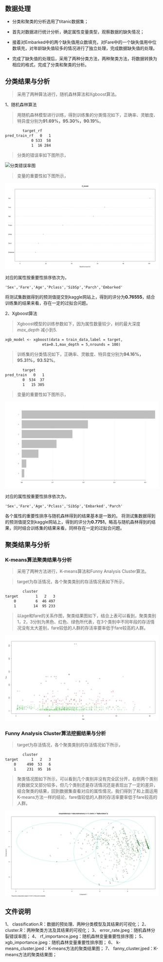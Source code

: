 

## 数据处理

- 分类和聚类的分析选用了titanic数据集；

- 首先对数据进行统计分析，确定属性变量类型，观察数据的缺失情况；

- 接着对Embarked中的两个缺失值用众数填充，对Fare中的一个缺失值用中位数填充，对年龄缺失值较多的情况进行了独立处理，完成数据缺失值的处理。

- 完成了缺失值的处理后，采用了两种分类方法，两种聚类方法，将数据转换为相应的格式，完成了分类和聚类的分析。


## 分类结果与分析

>采用了两种算法进行，随机森林算法和Xgboost算法。

 1、随机森林算法

>用随机森林模型进行训练，得到训练集的分类情况如下，正确率、灵敏度、特异度分别为**91.69%，95.30%，90.19%**。

            target_rf
    pred_train_rf   0   1
                0 533  58
                1  16 284

>分类的错误率如下图所示，

![分类错误率图](error_rate.jpeg)

>变量的重要性如下图所示，

![变量重要性排序图](rf_importance.jpeg)

对应的属性按重要性排序依次为，
    
    'Sex','Fare','Age','Pclass','SibSp','Parch','Embarked'

将测试集数据得到的预测值提交到kaggle网站上，得到的评分为**0.76555**，结合训练集的结果来看，存在一定的过拟合问题。

 2、Xgboost算法

>Xgboost模型的训练参数如下，因为属性数量较少，树的最大深度 _max\_depth_ 减小到5.

    xgb_model <- xgboost(data = train_data,label = target,
                     eta=0.1,max_depth = 5,nrounds = 100)

>训练集的分类情况如下，正确率、灵敏度、特异度分别为**94.16%，95.31%，93.52%**。

            target
    pred_train   0   1
            0  534  37
            1   15 305

>变量的重要性如下图所示，

![变量重要性排序图](xgb_importance.jpeg)

对应的属性按重要性排序依次为，
    
    'Sex','Fare','Age','Pclass','SibSp','Embarked','Parch'

各个属性的重要性排序与随机森林得到的结果基本是一致的。
将测试集数据得到的预测值提交到kaggle网站上，得到的评分为**0.7751**，略高与随机森林得到的结果，同时结合训练集的结果来看，同样存在一定的过拟合问题。

## 聚类结果与分析

 ### K-means算法聚类结果与分析

>采用了两种方法进行，K-means算法和Funny Analysis Cluster算法。

>target为存活情况，各个聚类类别的存活情况表如下所示，

            cluster  
    target        1   2   3
        0         6  46 497
        1        14  95 233

>以age和fare的关系作图，聚类结果图如下，结合上表可以看到，聚类类别1，2，3分别为黑色、红色、绿色所代表，在3个类别中不同年段的存活情况没有太大差别，fare较低的人群的存活率要率低于fare较高的人群。

![聚类类别图](k-means_cluster.jpeg)

### Funny Analysis Cluster算法挖掘结果与分析

>target为存活情况，各个聚类类别的存活情况如下所示，

            cluster
    target      1   2   3
        0     490  53   6
        1     231  95  16

>聚类情况图如下所示，可以看到几个类别并没有完全区分开，右侧两个类别的数据交叉部分较多，但几个类别还是存活情况还是表现出了一定的差异，结合聚类的结果，回到数据集查看对应的属性情况，我们得到了和上面运用K-means方法一样的结论，fare值较低的人群的存活率要率低于fare较高的人群。

![聚类类别图](fanny_cluster.jpeg)


## 文件说明

1、 classification.R：数据的预处理、两种分类模型及其结果的可视化；
2、 cluster.R：两种聚类方法及其结果的可视化；
3、 error_rate.jpeg：随机森林分裂错误率图；
4、 rf_importance.jpeg：随机森林变量重要性排序图； 
5、 xgb_importance.jpeg：随机森林变量重要性排序图；
6、 k-means_cluster.jped：K-means方法的聚类结果图；
7、 fanny_cluster.jped：K-means方法的聚类结果图；

 
